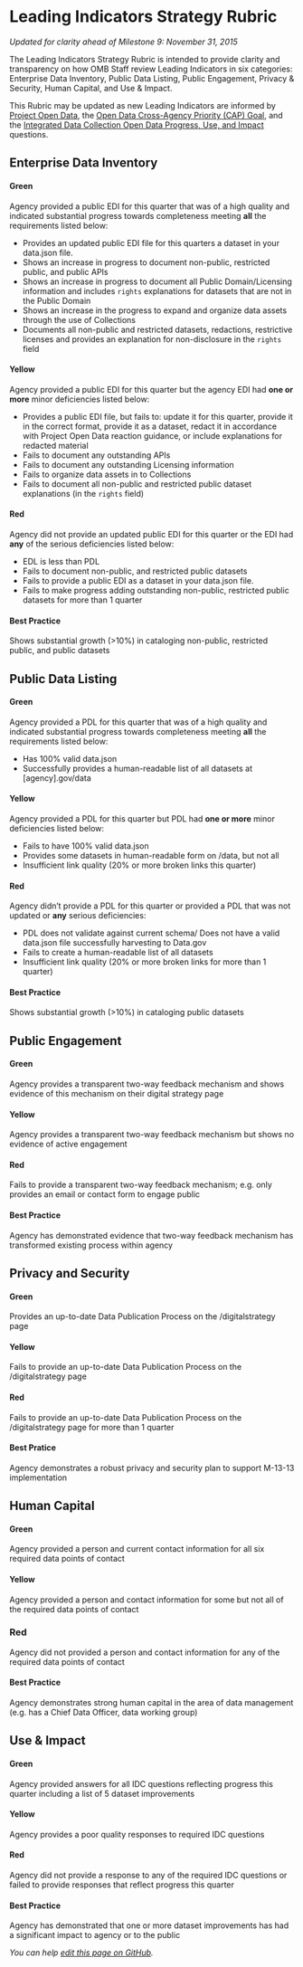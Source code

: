 # Leading Indicators Strategy Rubric
_Updated for clarity ahead of Milestone 9: November 31, 2015_

The Leading Indicators Strategy Rubric is intended to provide clarity and transparency on how OMB Staff review Leading Indicators in six categories: Enterprise Data Inventory, Public Data Listing, Public Engagement, Privacy & Security, Human Capital, and Use & Impact. 

This Rubric may be updated as new Leading Indicators are informed by [Project Open Data](https://project-open-data.cio.gov/), the [Open Data Cross-Agency Priority (CAP) Goal](http://www.performance.gov/node/3396/view?view=public#overview), and the [Integrated Data Collection Open Data Progress, Use, and Impact](https://www.whitehouse.gov/sites/default/files/omb/memoranda/2013/m-13-09.pdf) questions. 

## Enterprise Data Inventory 

#### Green
Agency provided a public EDI for this quarter that was of a high quality and indicated substantial progress towards completeness meeting **all** the requirements listed below: <ul><li>Provides an updated public EDI file for this quarters a dataset in your data.json file.</li><li>Shows an increase in progress to document non-public, restricted public, and public APIs</li><li>Shows an increase in progress to document all Public Domain/Licensing information and includes `rights` explanations for datasets that are not in the Public Domain</li><li>Shows an increase in the progress to expand and organize data assets through the use of Collections</li><li>Documents all non-public and restricted datasets, redactions, restrictive licenses and provides an explanation  for non-disclosure in the `rights` field</li></ul>

#### Yellow
Agency provided a public EDI for this quarter but the agency EDI had **one or more** minor deficiencies listed below: <uL><li>Provides a public EDI file, but fails to: update it for this quarter, provide it in the correct format, provide it as a dataset, redact it in accordance with Project Open Data reaction guidance, or include explanations for redacted material</li><li>Fails to document any outstanding APIs</li><li>Fails to document any outstanding Licensing information</li><li>Fails to organize data assets in to Collections</li><li>Fails to document all non-public and restricted public dataset explanations (in the `rights` field)</li></ul>

#### Red
Agency did not provide an updated public EDI for this quarter or the EDI had **any** of the serious deficiencies listed below: <ul><li>EDL is less than PDL</li><li>Fails to document non-public, and restricted public datasets</li><li>Fails to provide a public EDI as a dataset in your data.json file.</li><li>Fails to make progress adding outstanding non-public, restricted public datasets for more than 1 quarter</li></ul>

#### Best Practice
Shows substantial growth (>10%) in cataloging non-public, restricted public, and public datasets

## Public Data Listing

#### Green
Agency provided a PDL for this quarter that was of a high quality and indicated substantial progress towards completeness meeting **all** the requirements listed below: <ul><li>Has 100% valid data.json</li><li>Successfully provides a human-readable list of all datasets at [agency].gov/data</li></ul>

#### Yellow

Agency provided a PDL for this quarter but PDL had **one or more** minor deficiencies listed below: <ul><li>Fails to have 100% valid data.json</li><li>Provides some datasets in human-readable form on /data, but not all</li><li>Insufficient link quality (20% or more broken links this quarter)</li></ul>

#### Red

Agency didn’t provide a PDL for this quarter or provided a PDL that was not updated or **any** serious deficiencies: <ul><li>PDL does not validate against current schema/ Does not have a valid data.json file successfully harvesting to Data.gov </li><li>Fails to create a human-readable list of all datasets</li><li>Insufficient link quality (20% or more broken links for more than 1 quarter)</li></ul>

#### Best Practice 

Shows substantial growth (>10%) in cataloging public datasets

## Public Engagement

#### Green

Agency provides a transparent two-way feedback mechanism and shows evidence of this mechanism on their digital strategy page

#### Yellow

Agency provides a transparent two-way feedback mechanism but shows no evidence of active engagement

#### Red

Fails to provide a transparent two-way feedback mechanism; e.g. only provides an email or contact form to engage public

#### Best Practice  
Agency has demonstrated evidence that two-way feedback mechanism has transformed existing process within agency

## Privacy and Security

#### Green

Provides an up-to-date Data Publication Process on the /digitalstrategy page 

#### Yellow

Fails to provide an up-to-date Data Publication Process on the /digitalstrategy page

#### Red

Fails to provide an up-to-date Data Publication Process on the /digitalstrategy page for more than 1 quarter

#### Best Pratice  

Agency demonstrates a robust privacy and security plan to support M-13-13 implementation

## Human Capital 

#### Green 

Agency provided a person and current contact information for all six required data points of contact

#### Yellow

Agency provided a person and contact information for some but not all of the required data points of contact

### Red

Agency did not provided a person and contact information for any of the required data points of contact

#### Best Practice  

Agency demonstrates strong human capital in the area of data management (e.g. has a Chief Data Officer, data working group)

## Use & Impact 

#### Green

Agency provided answers for all IDC questions reflecting progress this quarter including a list of 5 dataset improvements

#### Yellow

Agency provides a poor quality responses to required IDC questions

#### Red

Agency did not provide a response to any of the required IDC questions or failed to provide responses that reflect progress this quarter

#### Best Practice   

Agency has demonstrated that one or more dataset improvements has had a significant impact to agency or to the public

_You can help [edit this page on GitHub](https://github.com/project-open-data/project-open-data-dashboard/edit/master/documentation/rubric.md)._ 
